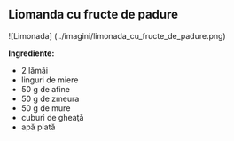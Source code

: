 ## Liomanda cu fructe de padure ##

![Limonada] (../imagini/limonada_cu_fructe_de_padure.png)

**Ingrediente:**

- 2 lămâi
- linguri de miere
- 50 g de afine
- 50 g de zmeura
- 50 g de mure
- cuburi de gheaţă
- apă plată
